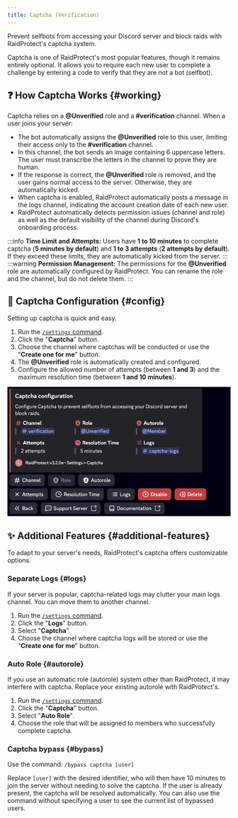 ```yaml
---
title: Captcha (Verification)
---
```


Prevent selfbots from accessing your Discord server and block raids with RaidProtect's captcha system.

Captcha is one of RaidProtect's most popular features, though it remains entirely optional. It allows you to require each new user to complete a challenge by entering a code to verify that they are not a bot (selfbot).

## ❓ How Captcha Works {#working}

Captcha relies on a **@Unverified** role and a **#verification** channel. When a user joins your server:
- The bot automatically assigns the **@Unverified** role to this user, limiting their access only to the **#verification** channel.
- In this channel, the bot sends an image containing 6 uppercase letters. The user must transcribe the letters in the channel to prove they are human.
- If the response is correct, the **@Unverified** role is removed, and the user gains normal access to the server. Otherwise, they are automatically kicked.
- When captcha is enabled, RaidProtect automatically posts a message in the logs channel, indicating the account creation date of each new user.
- RaidProtect automatically detects permission issues (channel and role) as well as the default visibility of the channel during Discord's onboarding process.

:::info
**Time Limit and Attempts:** Users have **1 to 10 minutes** to complete captcha (**5 minutes by default**) and **1 to 3 attempts** (**2 attempts by default**). If they exceed these limits, they are automatically kicked from the server.
:::
:::warning
**Permission Management:** The permissions for the **@Unverified** role are automatically configured by RaidProtect. You can rename the role and the channel, but do not delete them.
:::

## 🚪 Captcha Configuration {#config}

Setting up captcha is quick and easy.

1. Run the [`/settings` command](../setup.md#settings).
2. Click the "**Captcha**" button.
3. Choose the channel where captchas will be conducted or use the "**Create one for me**" button.
4. The **@Unverified** role is automatically created and configured.
5. Configure the allowed number of attempts (between **1 and 3**) and the maximum resolution time (between **1 and 10 minutes**).

![Captcha settings screenshot](../assets/rp-settings-captcha.webp)

## ✨ Additional Features {#additional-features}

To adapt to your server's needs, RaidProtect's captcha offers customizable options.

### Separate Logs {#logs}

If your server is popular, captcha-related logs may clutter your main logs channel. You can move them to another channel.

1. Run the [`/settings` command](../setup.md#settings).
2. Click the "**Logs**" button.
3. Select "**Captcha**".
4. Choose the channel where captcha logs will be stored or use the "**Create one for me**" button.

### Auto Role {#autorole}

If you use an automatic role (autorole) system other than RaidProtect, it may interfere with captcha. Replace your existing autorole with RaidProtect's.

1. Run the [`/settings` command](../setup.md#settings).
2. Click the "**Captcha**" button.
3. Select "**Auto Role**".
4. Choose the role that will be assigned to members who successfully complete captcha.

### Captcha bypass {#bypass}

Use the command: ```/bypass captcha [user]```

Replace `[user]` with the desired identifier, who will then have 10 minutes to join the server without needing to solve the captcha. If the user is already present, the captcha will be resolved automatically. You can also use the command without specifying a user to see the current list of bypassed users.